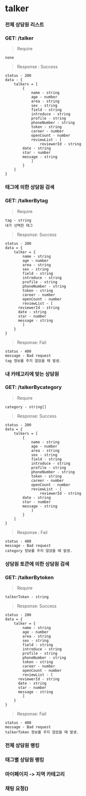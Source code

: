 # talker

### 전체 상담원 리스트

### GET: /talker

> Require

```
none
```

> Response : Success

```
status - 200
data - {
	talkers = [
		{
			name - string
			age - number
			area - string
			sex - string
			field - string
			introduce - string
			profile - string
			phoneNumber - string
			token - string
			career - number
			openCount - number
			reviewList - [
				reviewerId - string
        date - string
        star - number
        message - string
			]
		}
	]
}
```

### 태그에 의한 상담원 검색

### GET: /talkerBytag

> Require

```tag: st
tag - string
내가 선택한 태그
```

> Response: Success

```
status - 200
data = {
	talker = {
		name - string
		age - number
		area - string
		sex - string
		field - string
		introduce - string
		profile - string
		phoneNumber - string
		token - string
		career - number
		openCount - number
		reviewList - [
      reviewerId - string
      date - string
      star - number
      message - string
		]
	}
}
```

> Response: Fail

```
status - 400
message - Bad request
tag 정보를 주지 않았을 때 발생.
```

### 내 카테고리에 맞는 상담원

### GET: /talkerBycategory

> Require

```
category - string[]
```

> Response: Success

```
status - 200
data = {
	talkers = [
		{
			name - string
			age - number
			area - string
			sex - string
			field - string
			introduce - string
			profile - string
			phoneNumber - string
			token - string
			career - number
			openCount - number
			reviewList - [
				reviewerId - string
        date - string
        star - number
        message - string
			]
		}
	]
}
```

> Response : Fail

```
status - 400
message - Bad request
category 정보를 주지 않았을 때 발생.
```

### 상담원 토큰에 의한 상담원 검색

### GET: /talkerBytoken

> Require

```
talkerToken - string
```

> Response: Success

```
status - 200
data = {
	talker = {
		name - string
		age - number
		area - string
		sex - string
		field - string
		introduce - string
		profile - string
		phoneNumber - string
		token - string
		career - number
		openCount - number
		reviewList - [
      reviewerId - string
      date - string
      star - number
      message - string
		]
	}
}
```

> Response: Fail

```
status - 400
message - Bad request
talkerToken 정보를 주지 않았을 때 발생.
```

### 전체 상담원 랭킹

### 태그별 상담원 랭킹

### 마이페이지 -> 지역 카테고리

### 채팅 요청()